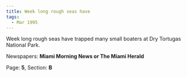 ```yaml
---  
title: Week long rough seas have  
tags:  
  - Mar 1995  
---  
```

  
Week long rough seas have trapped many small boaters at Dry Tortugas National Park.  
  
Newspapers: **Miami Morning News or The Miami Herald**  
  
Page: **5**, Section: **B** 
